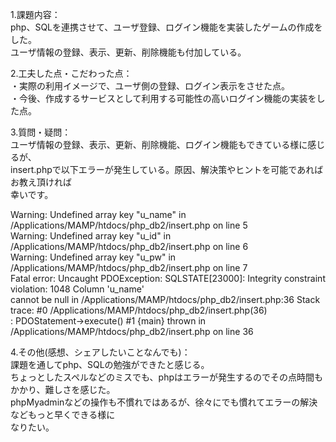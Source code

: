 1.課題内容：<br>
php、SQLを連携させて、ユーザ登録、ログイン機能を実装したゲームの作成をした。<br>
ユーザ情報の登録、表示、更新、削除機能も付加している。<br>

2.工夫した点・こだわった点：<br>
・実際の利用イメージで、ユーザ側の登録、ログイン表示をさせた点。<br>
・今後、作成するサービスとして利用する可能性の高いログイン機能の実装をした点。<br>

3.質問・疑問：<br>
ユーザ情報の登録、表示、更新、削除機能、ログイン機能もできている様に感じるが、<br>
insert.phpで以下エラーが発生している。原因、解決策やヒントを可能であればお教え頂ければ<br>
幸いです。<br>

Warning: Undefined array key "u_name" in /Applications/MAMP/htdocs/php_db2/insert.php on line 5<br>
Warning: Undefined array key "u_id" in /Applications/MAMP/htdocs/php_db2/insert.php on line 6<br>
Warning: Undefined array key "u_pw" in /Applications/MAMP/htdocs/php_db2/insert.php on line 7<br>
Fatal error: Uncaught PDOException: SQLSTATE[23000]: Integrity constraint violation: 1048 Column 'u_name'<br>
cannot be null in /Applications/MAMP/htdocs/php_db2/insert.php:36 Stack trace: #0 /Applications/MAMP/htdocs/php_db2/insert.php(36)<br>
: PDOStatement->execute() #1 {main} thrown in /Applications/MAMP/htdocs/php_db2/insert.php on line 36<br>

4.その他(感想、シェアしたいことなんでも)：<br>
課題を通してphp、SQLの勉強ができたと感じる。<br>
ちょっとしたスペルなどのミスでも、phpはエラーが発生するのでその点時間もかかり、難しさを感じた。<br>
phpMyadminなどの操作も不慣れではあるが、徐々にでも慣れてエラーの解決などもっと早くできる様に<br>
なりたい。
